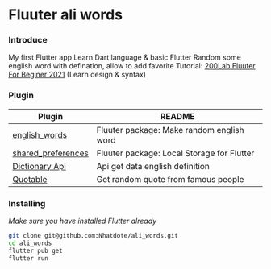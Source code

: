# Fluuter ali words
### Introduce
My first Flutter app
Learn Dart language & basic Flutter
Random some english word with defination, allow to add favorite
Tutorial: [200Lab Fluuter For Beginer 2021](https://www.youtube.com/watch?v=duvldqNOcTk&list=PLFcgubjtcw5U-Y6z1gpR02ebF-jyLoyga&ab_channel=200LabEducation) (Learn design & syntax)

### Plugin
| Plugin | README |
| ------ | ------ |
| [english_words](https://breakdance.github.io/breakdance/) | Fluuter package: Make random english word |
| [shared_preferences](https://pub.dev/packages/shared_preferences) | Fluuter package: Local Storage for Flutter |
| [Dictionary Api](https://api.dictionaryapi.dev/api/v2/entries/en/music) | Api get data english definition |
| [Quotable](https://api.quotable.io/random) | Get random quote from famous people |

### Installing
_Make sure you have installed Flutter already_
```sh
git clone git@github.com:Nhatdote/ali_words.git
cd ali_words
flutter pub get
flutter run
```